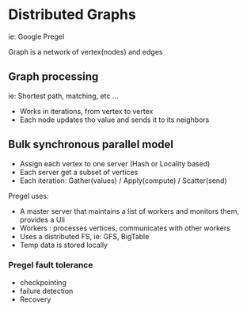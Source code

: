 # Distributed Graphs

ie: Google Pregel

Graph is a network of vertex(nodes) and edges

## Graph processing
ie: Shortest path, matching, etc ...

- Works in iterations, from vertex to vertex
- Each node updates tho value and sends it to its neighbors

## Bulk synchronous parallel model
- Assign each vertex to one server (Hash or Locality based)
- Each server get a subset of vertices
- Each iteration: Gather(values) / Apply(compute) / Scatter(send)

Pregel uses:
- A master server that maintains a list of workers and monitors them, provides a UIi
- Workers : processes vertices, communicates with other workers
- Uses a distributed FS, ie: GFS, BigTable
- Temp data is stored locally

### Pregel fault tolerance
- checkpointing
- failure detection
- Recovery
 
